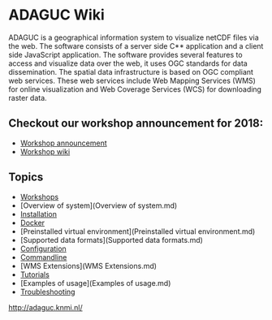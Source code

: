 ADAGUC Wiki
===========

ADAGUC is a geographical information system to visualize netCDF files
via the web. The software consists of a server side C** application and
a client side JavaScript application. The software provides several
features to access and visualize data over the web, it uses OGC
standards for data dissemination. The spatial data infrastructure is
based on OGC compliant web services. These web services include Web
Mapping Services (WMS) for online visualization and Web Coverage
Services (WCS) for downloading raster data.

Checkout our workshop announcement for 2018:
--------------------------------------------

-   [Workshop announcement](https://dev.knmi.nl/attachments/download/8071/ADAGUC\_workshop\_2018\_21till23-November.pdf)
-   [Workshop wiki](https://dev.knmi.nl/projects/adagucserver/wiki/Workshop\_2018)

Topics
------

-   [Workshops](Workshops.md)
-   [Overview of system](Overview of system.md)
-   [Installation](Installation.md)
-   [Docker](Docker.md)
-   [Preinstalled virtual environment](Preinstalled virtual environment.md)
-   [Supported data formats](Supported data formats.md)
-   [Configuration](Configuration.md)
-   [Commandline](Commandline.md)
-   [WMS Extensions](WMS Extensions.md)
-   [Tutorials](Tutorials.md)
-   [Examples of usage](Examples of usage.md)
-   [Troubleshooting](Troubleshooting.md)

http://adaguc.knmi.nl/
